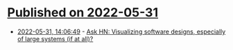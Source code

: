 # [Published on 2022-05-31](index.md)

* [2022-05-31, 14:06:49](https://news.ycombinator.com/item?id=31569646) - [Ask HN: Visualizing software designs, especially of large systems (if at all)?](https://news.ycombinator.com/item?id=31569646)
